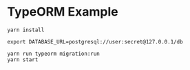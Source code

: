 # TypeORM Example

```
yarn install
```

```
export DATABASE_URL=postgresql://user:secret@127.0.0.1/db
```

```
yarn run typeorm migration:run
yarn start
```

